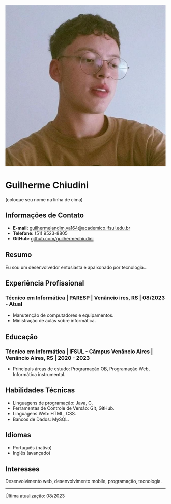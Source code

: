 ![guilhermec.jpg](fotos/guilhermec.jpg)
# Guilherme Chiudini
(coloque seu nome na linha de cima)
## Informações de Contato

- **E-mail:** guilhermelandim.va164@academico.ifsul.edu.br
- **Telefone:** (51) 9523-8805
- **GitHub:** [github.com/guilhermechiudini](https://github.com/guilhermechiudini)

## Resumo

Eu sou um desenvolvedor entusiasta e apaixonado por tecnologia...

## Experiência Profissional

### Técnico em Informática | PARESP | Venâncio ires, RS | 08/2023 - Atual

- Manutenção de computadores e equipamentos.
- Ministração de aulas sobre informática.

## Educação

### Técnico em Informática | IFSUL - Câmpus Venâncio Aires | Venâncio Aires, RS | 2020 - 2023

- Principais áreas de estudo: Programação OB, Programação Web, Informática instrumental.

## Habilidades Técnicas

- Linguagens de programação: Java, C.
- Ferramentas de Controle de Versão: Git, GitHub.
- Linguagens Web: HTML, CSS.
- Bancos de Dados: MySQL.


## Idiomas

- Português (nativo)
- Inglês (avançado)

## Interesses

Desenvolvimento web, desenvolvimento mobile, programação, tecnologia.

---
Última atualização: 08/2023